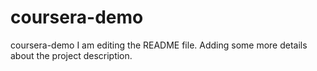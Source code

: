 # coursera-demo
coursera-demo
I am editing the README file. Adding some more details about the project description.
